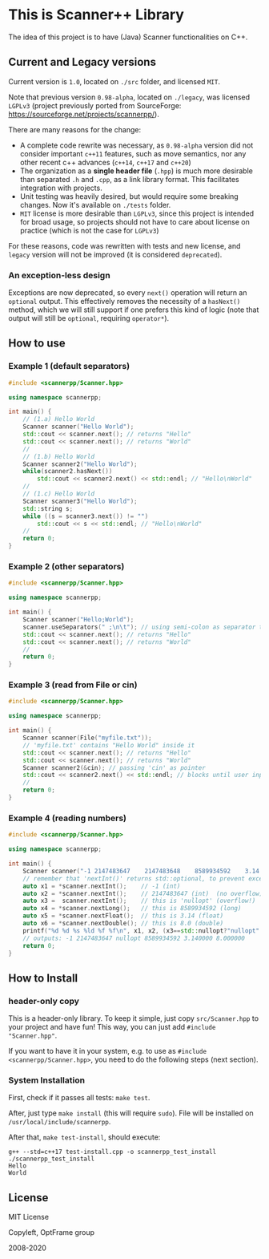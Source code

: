 # This is Scanner++ Library

The idea of this project is to have (Java) Scanner functionalities on C++.


## Current and Legacy versions

Current version is `1.0`, located on `./src` folder, and licensed `MIT`.

Note that previous version `0.98-alpha`, located on `./legacy`, was licensed `LGPLv3` (project previously ported from SourceForge: https://sourceforge.net/projects/scannerpp/).


There are many reasons for the change:

- A complete code rewrite was necessary, as `0.98-alpha` version did not consider important `c++11` features, such as move semantics, nor any other recent c++ advances (`c++14`, `c++17` and `c++20`)
- The organization as a **single header file** (`.hpp`) is much more desirable than separated `.h` and `.cpp`, as a link library format. This facilitates integration with projects.
- Unit testing was heavily desired, but would require some breaking changes. Now it's available on `./tests` folder.
- `MIT` license is more desirable than `LGPLv3`, since this project is intended for broad usage, so projects should not have to care about license on practice (which is not the case for `LGPLv3`)

For these reasons, code was rewritten with tests and new license, and `legacy` version will not be improved (it is considered `deprecated`).

### An exception-less design

Exceptions are now deprecated, so every `next()` operation will return an `optional` output. This effectively removes the necessity of a `hasNext()` method, which we will still support if one prefers this kind of logic (note that output will still be `optional`, requiring `operator*`).

## How to use

### Example 1 (default separators)
```c++
#include <scannerpp/Scanner.hpp>

using namespace scannerpp;

int main() {
    // (1.a) Hello World
    Scanner scanner("Hello World");
    std::cout << scanner.next(); // returns "Hello"
    std::cout << scanner.next(); // returns "World"
    //
    // (1.b) Hello World
    Scanner scanner2("Hello World");
    while(scanner2.hasNext())
        std::cout << scanner2.next() << std::endl; // "Hello\nWorld"
    //
    // (1.c) Hello World
    Scanner scanner3("Hello World");
    std::string s;
    while ((s = scanner3.next()) != "")
        std::cout << s << std::endl; // "Hello\nWorld"
    //
    return 0;
}
```

### Example 2 (other separators)
```c++
#include <scannerpp/Scanner.hpp>

using namespace scannerpp;

int main() {
    Scanner scanner("Hello;World");
    scanner.useSeparators(" ;\n\t"); // using semi-colon as separator too
    std::cout << scanner.next(); // returns "Hello"
    std::cout << scanner.next(); // returns "World"
    //
    return 0;
}
```


### Example 3 (read from File or cin)
```c++
#include <scannerpp/Scanner.hpp>

using namespace scannerpp;

int main() {
    Scanner scanner(File("myfile.txt"));
    // 'myfile.txt' contains "Hello World" inside it
    std::cout << scanner.next(); // returns "Hello"
    std::cout << scanner.next(); // returns "World"
    Scanner scanner2(&cin); // passing 'cin' as pointer
    std::cout << scanner2.next() << std::endl; // blocks until user inputs data
    //
    return 0;
}
```

### Example 4 (reading numbers)
```c++
#include <scannerpp/Scanner.hpp>

using namespace scannerpp;

int main() {
    Scanner scanner("-1 2147483647    2147483648    8589934592    3.14  8");
    // remember that 'nextInt()' returns std::optional, to prevent exceptions
    auto x1 = *scanner.nextInt();    // -1 (int)
    auto x2 = *scanner.nextInt();    // 2147483647 (int)  (no overflow)
    auto x3 =  scanner.nextInt();    // this is 'nullopt' (overflow!)
    auto x4 = *scanner.nextLong();   // this is 8589934592 (long)
    auto x5 = *scanner.nextFloat();  // this is 3.14 (float)
    auto x6 = *scanner.nextDouble(); // this is 8.0 (double)
    printf("%d %d %s %ld %f %f\n", x1, x2, (x3==std::nullopt?"nullopt":""), x4, x5, x6);
    // outputs: -1 2147483647 nullopt 8589934592 3.140000 8.000000
    return 0;
}
```

## How to Install

### header-only copy
This is a header-only library.
To keep it simple, just copy `src/Scanner.hpp` to your project and have fun!
This way, you can just add `#include "Scanner.hpp"`.

If you want to have it in your system, e.g. to use as `#include <scannerpp/Scanner.hpp>`, you need to do the following steps (next section).

### System Installation
First, check if it passes all tests: `make test`.

After, just type `make install` (this will require `sudo`).
File will be installed on `/usr/local/include/scannerpp`.

After that, `make test-install`, should execute:
```
g++ --std=c++17 test-install.cpp -o scannerpp_test_install
./scannerpp_test_install
Hello
World
```

## License

MIT License

Copyleft, OptFrame group

2008-2020
